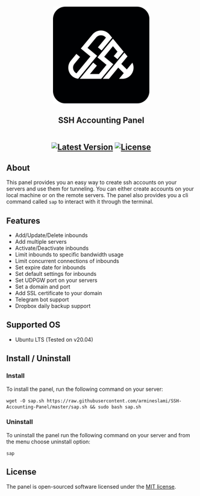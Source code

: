 <p align="center"><a href=""><img src="https://raw.githubusercontent.com/armineslami/SSH-Accounting-Panel/master/public/img/icon-512x512.png" width="256" alt="Logo"></a></p>

<h2 align="center">
SSH Accounting Panel
<br/>
<br/>
<p>
<a href=""><img src="https://img.shields.io/badge/v3.2.0-blue?label=release" alt="Latest Version"></a>
<a href=""><img src="https://img.shields.io/badge/MIT-%2397ca00?label=licence" alt="License"></a>
</p>
</h2>


## About

This panel provides you an easy way to create ssh accounts on your servers and use them for tunneling.
You can either create accounts on your local machine or on the remote servers. The panel also provides you
a cli command called `sap` to interact with it through the terminal.

## Features

- Add/Update/Delete inbounds
- Add multiple servers
- Activate/Deactivate inbounds
- Limit inbounds to specific bandwidth usage
- Limit concurrent connections of inbounds
- Set expire date for inbounds
- Set default settings for inbounds
- Set UDPGW port on your servers
- Set a domain and port
- Add SSL certificate to your domain
- Telegram bot support
- Dropbox daily backup support

## Supported OS

- Ubuntu LTS (Tested on v20.04)

## Install / Uninstall

### Install
To install the panel, run the following command on your server:
```
wget -O sap.sh https://raw.githubusercontent.com/armineslami/SSH-Accounting-Panel/master/sap.sh && sudo bash sap.sh
```

### Uninstall
To uninstall the panel run the following command on your server and from the menu choose uninstall option:
```
sap
```

## License

The panel is open-sourced software licensed under the [MIT license](https://opensource.org/licenses/MIT).
